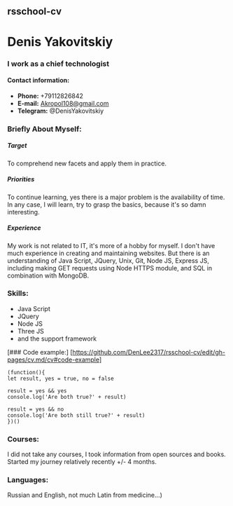 ## rsschool-сv
# Denis Yakovitskiy
### I work as a chief technologist
#### Contact information:

- **Phone:** +79112826842
- **E-mail:** Akropol108@gmail.com
- **Telegram:** @DenisYakovitskiy

### Briefly About Myself:
##### Target
To comprehend new facets and apply them in practice.
##### Priorities
To continue learning, yes there is a major problem is the availability of time. In any case, I will learn, try to grasp the basics, because it's so damn interesting.
##### Experience
My work is not related to IT, it's more of a hobby for myself. 
I don't have much experience in creating and maintaining websites. 
But there is an understanding of Java Script, JQuery, Unix, Git, Node JS, Express JS, 
including making GET requests using Node HTTPS module, and SQL in combination with MongoDB.

### Skills:
* Java Script
* JQuery
* Node JS
* Three JS
* and the support framework 

[### Code example:] [https://github.com/DenLee2317/rsschool-cv/edit/gh-pages/cv.md/cv#code-example]
```
(function(){
let result, yes = true, no = false

result = yes && yes
console.log('Are both true?' + result)

result = yes && no
console.log('Are both still true?' + result)
})()

```
### Courses:
I did not take any courses, I took information from open sources and books. 
Started my journey relatively recently +/- 4 months.

### Languages:
Russian and English, not much Latin from medicine...) 

